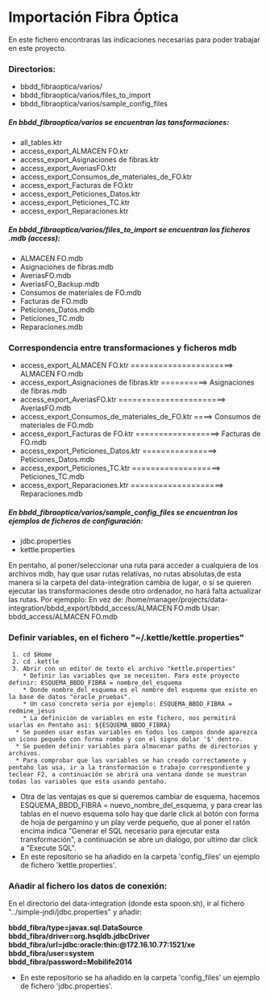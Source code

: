 # Importación Fibra Óptica

En este fichero encontraras las indicaciones necesarias para poder trabajar en este proyecto.

### Directorios:

 * bbdd_fibraoptica/varios/
 * bbdd_fibraoptica/varios/files_to_import
 * bbdd_fibraoptica/varios/sample_config_files


##### En bbdd_fibraoptica/varios se encuentran las tansformaciones:

* all_tables.ktr
* access_export_ALMACEN FO.ktr
* access_export_Asignaciones de fibras.ktr
* access_export_AveriasFO.ktr
* access_export_Consumos_de_materiales_de_FO.ktr
* access_export_Facturas de FO.ktr
* access_export_Peticiones_Datos.ktr
* access_export_Peticiones_TC.ktr
* access_export_Reparaciones.ktr


##### En bbdd_fibraoptica/varios/files_to_import se encuentran los ficheros .mdb (access):

* ALMACEN FO.mdb
* Asignaciones de fibras.mdb
* AveriasFO.mdb
* AveriasFO_Backup.mdb
* Consumos de materiales de FO.mdb
* Facturas de FO.mdb
* Peticiones_Datos.mdb
* Peticiones_TC.mdb
* Reparaciones.mdb

### Correspondencia entre transformaciones y ficheros mdb

* access_export_ALMACEN FO.ktr ======================> ALMACEN FO.mdb
* access_export_Asignaciones de fibras.ktr ==========> Asignaciones de fibras.mdb
* access_export_AveriasFO.ktr =======================> AveriasFO.mdb
* access_export_Consumos_de_materiales_de_FO.ktr ====> Consumos de materiales de FO.mdb
* access_export_Facturas de FO.ktr ==================> Facturas de FO.mdb
* access_export_Peticiones_Datos.ktr ================> Peticiones_Datos.mdb
* access_export_Peticiones_TC.ktr ===================> Peticiones_TC.mdb
* access_export_Reparaciones.ktr ====================> Reparaciones.mdb



##### En bbdd_fibraoptica/varios/sample_config_files se encuentran los ejemplos de ficheros de configuración:
* jdbc.properties
* kettle.properties

En pentaho, al poner/seleccionar una ruta para acceder a cualquiera de los archivos mdb, hay que usar rutas relativas, no rutas absolutas,de esta manera si la carpeta del data-integration cambia de lugar, o si se quieren ejecutar las transformaciones desde otro ordenador, no hará falta actualizar las rutas. Por ejempplo:
  En vez de:  /home/manager/projects/data-integration/bbdd_export/bbdd_access/ALMACEN FO.mdb
  Usar:       bbdd_access/ALMACEN FO.mdb

### Definir variables, en el fichero "~/.kettle/kettle.properties"

     1. cd $Home
     2. cd .kettle
     3. Abrir con un editor de texto el archivo "kettle.properties"
        * Definir las variables que se necesiten. Para este proyecto definir: ESQUEMA_BBDD_FIBRA = nombre_del_esquema
        * Donde nombre_del_esquema es el nombre del esquema que existe en la base de datos "oracle_pruebas".
        * Un caso concreto sería por ejemplo: ESQUEMA_BBDD_FIBRA = redmine_jesus
        * La definición de variables en este fichero, nos permitirá usarlas en Pentaho así: ${ESQUEMA_BBDD_FIBRA}
      * Se pueden usar estas variables en todos los campos donde aparezca un icono pequeño con forma rombo y con el signo dolar '$' dentro.
      * Se pueden definir variables para almacenar paths de directorios y archivos.
      * Para comprobar que las variables se han creado correctamente y pentaho las usa, ir a la transformación o trabajo correspondiente y teclear F2, a continuación se abrirá una ventana donde se muestran todas las variables que esta usando pentaho.
  * Otra de las ventajas es que si queremos cambiar de esquema, hacemos ESQUEMA_BBDD_FIBRA = nuevo_nombre_del_esquema, y para crear las tablas en el nuevo esquema solo hay que darle click al botón con forma de hoja de pergamino y un play verde pequeño, que al poner el ratón encima indica "Generar el SQL necesario para ejecutar esta transformación", a continuación se abre un dialogo, por ultimo dar click a "Execute SQL".      
  * En este repositorio se ha añadido en la carpeta 'config_files' un ejemplo de fichero 'kettle.properties'.

### Añadir al fichero los datos de conexión:

En el directorio del data-integration (donde esta spoon.sh), ir al fichero "../simple-jndi/jdbc.properties" y añadir:

<b> bbdd_fibra/type=javax.sql.DataSource </b> <br>
<b> bbdd_fibra/driver=org.hsqldb.jdbcDriver </b> <br>
<b> bbdd_fibra/url=jdbc:oracle:thin:@172.16.10.77:1521/xe </b> <br>
<b> bbdd_fibra/user=system </b> <br>
<b> bbdd_fibra/password=Mobilife2014 </b> <br>

* En este repositorio se ha añadido en la carpeta 'config_files' un ejemplo de fichero 'jdbc.properties'.
